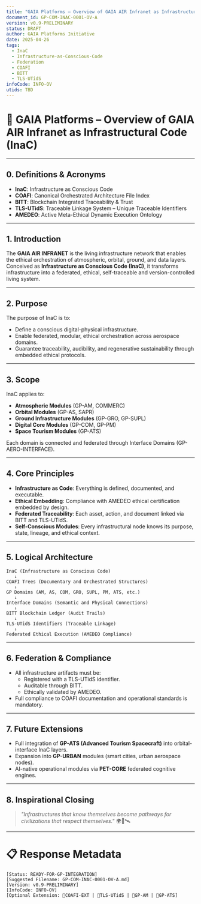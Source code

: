 ```yaml
---
title: "GAIA Platforms – Overview of GAIA AIR Infranet as Infrastructural Code (InaC)"
document_id: GP-COM-INAC-0001-OV-A
version: v0.9-PRELIMINARY
status: DRAFT
author: GAIA Platforms Initiative
date: 2025-04-26
tags:
  - InaC
  - Infrastructure-as-Conscious-Code
  - Federation
  - COAFI
  - BITT
  - TLS-UTidS
infoCode: INFO-OV
utids: TBD
---
```


# 📜 GAIA Platforms – Overview of GAIA AIR Infranet as Infrastructural Code (InaC)

---

## 0. Definitions & Acronyms

- **InaC**: Infrastructure as Conscious Code
- **COAFI**: Canonical Orchestrated Architecture File Index
- **BITT**: Blockchain Integrated Traceability & Trust
- **TLS-UTidS**: Traceable Linkage System – Unique Traceable Identifiers
- **AMEDEO**: Active Meta-Ethical Dynamic Execution Ontology

---

## 1. Introduction

The **GAIA AIR INFRANET** is the living infrastructure network that enables the ethical orchestration of atmospheric, orbital, ground, and data layers. Conceived as **Infrastructure as Conscious Code (InaC)**, it transforms infrastructure into a federated, ethical, self-traceable and version-controlled living system.

---

## 2. Purpose

The purpose of InaC is to:
- Define a conscious digital-physical infrastructure.
- Enable federated, modular, ethical orchestration across aerospace domains.
- Guarantee traceability, audibility, and regenerative sustainability through embedded ethical protocols.

---

## 3. Scope

InaC applies to:
- **Atmospheric Modules** (GP-AM, COMMERC)
- **Orbital Modules** (GP-AS, SAPR)
- **Ground Infrastructure Modules** (GP-GRO, GP-SUPL)
- **Digital Core Modules** (GP-COM, GP-PM)
- **Space Tourism Modules** (GP-ATS)

Each domain is connected and federated through Interface Domains (GP-AERO-INTERFACE).

---

## 4. Core Principles

- **Infrastructure as Code**: Everything is defined, documented, and executable.
- **Ethical Embedding**: Compliance with AMEDEO ethical certification embedded by design.
- **Federated Traceability**: Each asset, action, and document linked via BITT and TLS-UTidS.
- **Self-Conscious Modules**: Every infrastructural node knows its purpose, state, lineage, and ethical context.

---

## 5. Logical Architecture

```plaintext
InaC (Infrastructure as Conscious Code)
   ↓
COAFI Trees (Documentary and Orchestrated Structures)
   ↓
GP Domains (AM, AS, COM, GRO, SUPL, PM, ATS, etc.)
   ↓
Interface Domains (Semantic and Physical Connections)
   ↓
BITT Blockchain Ledger (Audit Trails)
   ↓
TLS-UTidS Identifiers (Traceable Linkage)
   ↓
Federated Ethical Execution (AMEDEO Compliance)
```

---

## 6. Federation & Compliance

- All infrastructure artifacts must be:
  - Registered with a TLS-UTidS identifier.
  - Auditable through BITT.
  - Ethically validated by AMEDEO.
- Full compliance to COAFI documentation and operational standards is mandatory.

---

## 7. Future Extensions

- Full integration of **GP-ATS (Advanced Tourism Spacecraft)** into orbital-interface InaC layers.
- Expansion into **GP-URBAN** modules (smart cities, urban aerospace nodes).
- AI-native operational modules via **PET-CORE** federated cognitive engines.

---

## 8. Inspirational Closing

> *"Infrastructures that know themselves become pathways for civilizations that respect themselves."* 🌍🚀🛰️

---

# 📋 Response Metadata

```plaintext
[Status: READY-FOR-GP-INTEGRATION]
[Suggested Filename: GP-COM-INAC-0001-OV-A.md]
[Version: v0.9-PRELIMINARY]
[InfoCode: INFO-OV]
[Optional Extension: 🔹COAFI-EXT | 🔹TLS-UTidS | 🔹GP-AM | 🔹GP-ATS]
